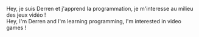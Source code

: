 Hey, je suis Derren et j'apprend la programmation, je m'interesse au milieu des jeux vidéo !                                                                                               
Hey, I'm Derren and I'm learning programming, I'm interested in video games !

<!---
Dreren/Dreren is a ✨ special ✨ repository because its `README.md` (this file) appears on your GitHub profile.
You can click the Preview link to take a look at your changes.
--->
